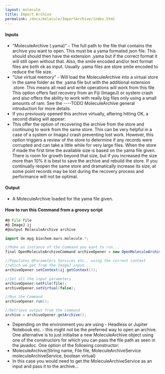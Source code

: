 ```yaml
---
layout: molecule
title: Import Archive
permalink: /docs/molecule/ImportArchive/index.html
---
```


#### Inputs

   * "MoleculeArchive (.yama)" - The full path to the file that contains the archive you want to open. This must be a yama formated json file. This should should then have the extension .yama but if the correct format it will still open without that. Also, the smile encoded and/or text format files are both ok as input. Usually .yama files are store smile encoded to reduce the file size.
   * "Use virtual memory" - Will load the MoleculeArchive into a virtual store in the same folder as the .yama file but with the additional extension .store. This means all read and write operations will work from this file. This option offers fast recovery from an Fiji (ImageJ) or system crash and also offers the ability to work with really big files only using a small amounts of ram. See the ----TODO MoleculeArchive general introduction for more details.
   * If you previously opened this archive virtually, aftering hitting OK, a second dialog will appear:
   * This offer the option of recovering the archive from the store and continuing to work from the same store. This can be very helpful in a case of a system or ImageJ crash preventing lost work. However, this option triggers a review of the store to determine if any records were corrupted and can take a little while for very large files. When the store if made the first time the available size is based on the yama file given. There is room for growth beyond that size, but if you increased the size more than 10% it is best to save the archive and rebuild the store. If you continually reopen the same store and dramatically increase its size, at some point records may be lost during the recovery process and performance will not be optimal.

#### Output

   * A MoleculeArchive loaded for the yama file given.

#### How to run this Command from a groovy script

```groovy
#@ File file
#@ ImageJ ij
#@output MoleculeArchive archive

import de.mpg.biochem.mars.molecule.*;

//Make an instance of the Command you want to run...
final OpenMoleculeArchiveCommand archiveOpener = new OpenMoleculeArchiveCommand();

//Populates @Parameters Services etc.. using the current context
//which we get from the ImageJ input...
archiveOpener.setContext(ij.getContext());

//Set all the input parameters
archiveOpener.setFile(file);
archiveOpener.setVirtual(false);

//Run the Command
archiveOpener.run();

//Retrieve output from the command
archive = archiveOpener.getArchive();
```
 * Depending on the environment you are using - Headless or Jupiter Notebook etc. - this might not be the preferred way to open an archive. One alternative is to just initialise a new MoleculeArchive object using one of the constructors for which you can pass the file path as seen in the javadoc. One option of the following constructor:
 * MoleculeArchive(String name, File file, MoleculeArchiveService moleculeArchiveService, boolean virtual)
 * In this case you would need to get the MoleculeArchiveService as an input and pass it to the archive...
